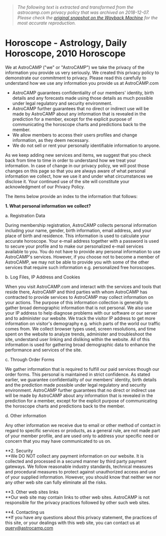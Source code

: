 > *The following text is extracted and transformed from the astrocamp.com privacy policy that was archived on 2018-12-07. Please check the [original snapshot on the Wayback Machine](https://web.archive.org/web/20181207155954id_/http%3A//www.astrocamp.com/PrivacyPolicy.asp) for the most accurate reproduction.*

# Horoscope - Astrology, Daily Horoscope, 2010 Horoscope

We at AstroCAMP ("we" or "AstroCAMP") we take the privacy of the information you provide us very seriously. We created this privacy policy to demonstrate our commitment to privacy. Please read this carefully to understand how we use any information you provide us at AstroCAMP.com

  * AstroCAMP guarantees confidentiality of our members' identity, birth details and any forecasts made using those details as much possible under legal regulatory and security environment.
  * AstroCAMP further guarantees that no direct or indirect use will be made by AstroCAMP about any information that is revealed in the prediction for a member, except for the explicit purpose of communicating the horoscope charts and predictions back to the member. 
  * We allow members to access their users profiles and change information, as they deem necessary. 
  * We do not sell or rent your personally identifiable information to anyone. 



As we keep adding new services and items, we suggest that you check back from time to time in order to understand how we treat your information. In case of change in our privacy policy, we will post those changes on this page so that you are always aware of what personal information we collect, how we use it and under what circumstances we disclose it. Your continued use of the site will constitute your acknowledgment of our Privacy Policy.

The items below provide an index to the information that follows: 

**1\. What personal information we collect?**

a. Registration Data

During membership registration, AstroCAMP collects personal information including your name, gender, birth information, email address, and your place of birth and residence. This information is used to calculate your accurate horoscope. Your e-mail address together with a password is used to secure your profile and to make our personalized e-mail services available to you. You do not have to provide any personal information to use AstroCAMP's services. However, if you choose not to become a member of AstroCAMP, we may not be able to provide you with some of the other services that require such information e.g. personalized free horoscopes.

b. Log Files, IP Address and Cookies

When you visit AstroCAMP.com and interact with the services and tools that reside there, AstroCAMP and third parties with whom AstroCAMP has contracted to provide services to AstroCAMP may collect information on your actions. The purpose of this information collection is generally to gather broad demographic information that is not personal. We also use your IP address to help diagnose problems with our software or our server and to administer our website. We track the visitor IP address to get more information on visitor's demography e.g. which parts of the world our traffic comes from. We collect browser types used, screen resolutions, and time spent on the website to analyze trends, administer and troubleshoot the site, understand user linking and disliking within the website. All of this information is used for gathering broad demographic data to enhance the performance and services of the site.

c. Through Order Forms

We gather information that is required to fulfill our paid services though our order forms. This personal is maintained in strict confidence. As stated earlier, we guarantee confidentiality of our members' identity, birth details and the prediction made possible under legal regulatory and security environment. AstroCAMP further guarantees that no direct or indirect use will be made by AstroCAMP about any information that is revealed in the prediction for a member, except for the explicit purpose of communicating the horoscope charts and predictions back to the member.

d. Other information 

Any other information we receive due to email or other method of contact in regard to specific services or products, as a general rule, are not made part of your member profile, and are used only to address your specific need or concern that you may have communicated to us on. 

**2\. Security  
**We DO NOT collect any payment information on our website. It is collected and processed in a secured manner by third party payment gateways. We follow reasonable industry standards, technical measures and procedural measures to protect against unauthorized access and use of your supplied information. However, you should know that neither we nor any other web site can fully eliminate all the risks.

**3\. Other web sites links  
**Our web site may contain links to other web sites. AstroCAMP is not responsible for the privacy practices followed by other such web sites.  


**4\. Contacting us  
**If you have any questions about this privacy statement, the practices of this site, or your dealings with this web site, you can contact us at [ query@astrocamp.com](mailto:query@astrocamp.com)
